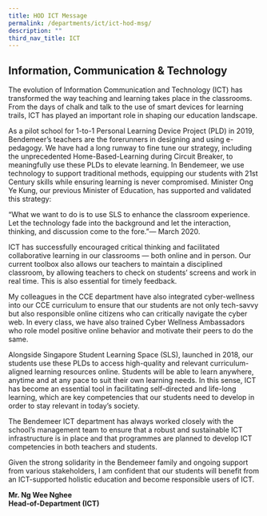 ```yaml
---
title: HOD ICT Message
permalink: /departments/ict/ict-hod-msg/
description: ""
third_nav_title: ICT
---
```

## **Information, Communication & Technology**


The evolution of Information Communication and Technology (ICT) has transformed the way teaching and learning takes place in the classrooms. From the days of chalk and talk to the use of smart devices for learning trails, ICT has played an important role in shaping our education landscape.

As a pilot school for 1-to-1 Personal Learning Device Project (PLD) in 2019, Bendemeer’s teachers are the forerunners in designing and using e-pedagogy. We have had a long runway to fine tune our strategy, including the unprecedented Home-Based-Learning during Circuit Breaker, to meaningfully use these PLDs to elevate learning. In Bendemeer, we use technology to support traditional methods, equipping our students with 21st Century skills while ensuring learning is never compromised. Minister Ong Ye Kung, our previous Minister of Education, has supported and validated this strategy:

“What we want to do is to use SLS to enhance the classroom experience. Let the technology fade into the background and let the interaction, thinking, and discussion come to the fore.”— March 2020.

ICT has successfully encouraged critical thinking and facilitated collaborative learning in our classrooms — both online and in person. Our current toolbox also allows our teachers to maintain a disciplined classroom, by allowing teachers to check on students’ screens and work in real time. This is also essential for timely feedback.

My colleagues in the CCE department have also integrated cyber-wellness into our CCE curriculum to ensure that our students are not only tech-savvy but also responsible online citizens who can critically navigate the cyber web. In every class, we have also trained Cyber Wellness Ambassadors who role model positive online behavior and motivate their peers to do the same.

Alongside Singapore Student Learning Space (SLS), launched in 2018, our students use these PLDs to access high-quality and relevant curriculum-aligned learning resources online. Students will be able to learn anywhere, anytime and at any pace to suit their own learning needs. In this sense, ICT has become an essential tool in facilitating self-directed and life-long learning, which are key competencies that our students need to develop in order to stay relevant in today’s society.

The Bendemeer ICT department has always worked closely with the school’s management team to ensure that a robust and sustainable ICT infrastructure is in place and that programmes are planned to develop ICT competencies in both teachers and students.

Given the strong solidarity in the Bendemeer family and ongoing support from various stakeholders, I am confident that our students will benefit from an ICT-supported holistic education and become responsible users of ICT.

**Mr. Ng Wee Nghee**<br>
**Head-of-Department (ICT)**